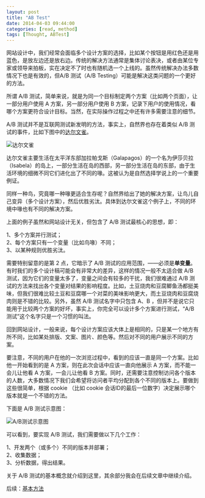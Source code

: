 ```yaml
---
layout: post
title: "AB Test"
date: 2014-04-03 09:44:00
categories: [read, method]
tags: [Thought, ABTest]
---
```


网站设计中，我们经常会面临多个设计方案的选择，比如某个按钮是用红色还是用蓝色，是放左边还是放右边。传统的解决方法通常是集体讨论表决，或者由某位专家或领导来拍板，实在决定不了时也有随机选一个上线的。虽然传统解决办法多数情况下也是有效的，但A/B
测试（A/B Testing）可能是解决这类问题的一个更好的方法。

所谓 A/B
测试，简单来说，就是为同一个目标制定两个方案（比如两个页面），让一部分用户使用
A 方案，另一部分用户使用 B
方案，记录下用户的使用情况，看哪个方案更符合设计目标。当然，在实际操作过程之中还有许多需要注意的细节。

A/B 测试并不是互联网测试新发明的方法，事实上，自然界也存在着类似 A/B
测试的事件，比如下图中的[达尔文雀](http://zh.wikipedia.org/zh-cn/%E9%81%94%E7%88%BE%E6%96%87%E9%9B%80)。

![达尔文雀](http://oldj.net/uploads/files/201007/27/20100727164317_fmzjG.jpg)

达尔文雀主要生活在太平洋东部加拉帕戈斯（Galapagos）的一个名为伊莎贝拉（Isabela）的岛上，一部分生活在岛的西部，另一部分生活在岛的东部，由于生活环境的细微不同它们进化出了不同的喙。这被认为是自然选择学说上的一个重要例证。

同样一种鸟，究竟哪一种喙更适合生存呢？自然界给出了她的解决方案，让鸟儿自己变异（多个设计方案），然后优胜劣汰。具体到达尔文雀这个例子上，不同的环境中喙也有不同的解决方案。

上面的例子虽然和网站设计无关，但包含了 A/B 测试最核心的思想，即：

1、多个方案并行测试；\
 2、每个方案只有一个变量（比如鸟喙）不同；\
 3、以某种规则优胜劣汰。

需要特别留意的是第 2 点，它暗示了 A/B
测试的应用范围，——必须是**单变量**。有时我们的多个设计稿可能会有非常大的差异，这样的情况一般不太适合做
A/B 测试，因为它们的变量太多了，变量之间会有较多的干扰，我们很难通过 A/B
测试的方法来找出各个变量对结果的影响程度。比如，土豆烧肉和豆腐鲫鱼汤都挺美味，但我们很难比较土豆和豆腐哪一个对菜的美味影响更大，而土豆烧肉和豆腐烧肉则是不错的比较。另外，虽然
A/B 测试名字中只包含 A、B
，但并不是说它只能用于比较两个方案的好坏，事实上，你完全可以设计多个方案进行测试，“A/B
测试”这个名字只是一个习惯的叫法。

回到网站设计，一般来说，每个设计方案应该大体上是相同的，只是某一个地方有所不同，比如某处排版、文案、图片、颜色等。然后对不同的用户展示不同的方案。

要注意，不同的用户在他的一次浏览过程中，看到的应该一直是同一个方案。比如他一开始看到的是
A 方案，则在此次会话中应该一直向他展示 A 方案，而不能一会儿让他看 A
方案，一会儿让他看 B
方案。同时，还需要注意控制访问各个版本的人数，大多数情况下我们会希望将访问者平均分配到各个不同的版本上。要做到这些很简单，根据
cookie （比如 cookie
会话ID的最后一位数字）决定展示哪个版本就是一个不错的方法。

下面是 A/B 测试示意图：

![A/B测试示意图](http://oldj.net/uploads/files/201007/27/20100727185320_aGtSS.png)

可以看到，要实现 A/B 测试，我们需要做以下几个工作：

1、开发两个（或多个）不同的版本并部署；\
 2、收集数据；\
 3、分析数据，得出结果。

关于 A/B 测试的基本概念就介绍到这里，其余部分我会在后续文章中继续介绍。

后续：[基本方法](http://oldj.net/article/AB-Testing-method/)
